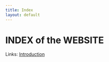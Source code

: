```yaml
---
title: Index
layout: default
---
```



# INDEX of the WEBSITE

Links:
[Introduction](Introduction.md)